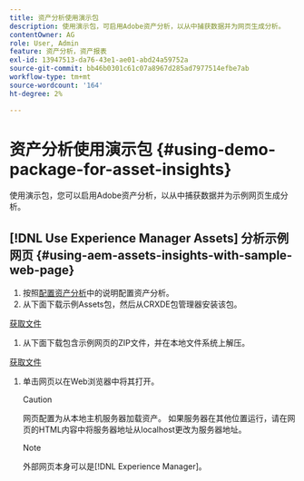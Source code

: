 ```yaml
---
title: 资产分析使用演示包
description: 使用演示包，可启用Adobe资产分析，以从中捕获数据并为网页生成分析。
contentOwner: AG
role: User, Admin
feature: 资产分析，资产报表
exl-id: 13947513-da76-43e1-ae01-abd24a59752a
source-git-commit: bb46b0301c61c07a8967d285ad7977514efbe7ab
workflow-type: tm+mt
source-wordcount: '164'
ht-degree: 2%

---
```


# 资产分析使用演示包 {#using-demo-package-for-asset-insights}

使用演示包，您可以启用Adobe资产分析，以从中捕获数据并为示例网页生成分析。

## [!DNL Use Experience Manager Assets] 分析示例网页  {#using-aem-assets-insights-with-sample-web-page}

1. 按照[配置资产分析](configure-asset-insights.md)中的说明配置资产分析。
1. 从下面下载示例Assets包，然后从CRXDE包管理器安装该包。

[获取文件](assets/insightsdemo.zip)

1. 从下面下载包含示例网页的ZIP文件，并在本地文件系统上解压。

[获取文件](assets/demosite.zip)

1. 单击网页以在Web浏览器中将其打开。

   >[!CAUTION]
   >
   >网页配置为从本地主机服务器加载资产。 如果服务器在其他位置运行，请在网页的HTML内容中将服务器地址从localhost更改为服务器地址。

   >[!NOTE]
   >
   >外部网页本身可以是[!DNL Experience Manager]。
